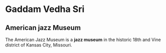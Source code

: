 # Gaddam Vedha Sri
## American jazz Museum
The American Jazz Museum is a **jazz museum** in the historic 18th and Vine district of Kansas City, Missouri.